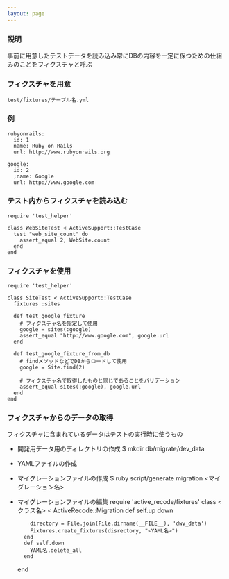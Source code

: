 ```yaml
---
layout: page
---
```


### 説明

事前に用意したテストデータを読み込み常にDBの内容を一定に保つための仕組みのことをフィクスチャと呼ぶ

### フィクスチャを用意

    test/fixtures/テーブル名.yml

### 例

    rubyonrails:
      id: 1
      name: Ruby on Rails
      url: http://www.rubyonrails.org

    google:
      id: 2
      ;name: Google
      url: http://www.google.com

### テスト内からフィクスチャを読み込む

    require 'test_helper'

    class WebSiteTest < ActiveSupport::TestCase
      test "web_site_count" do
        assert_equal 2, WebSite.count
      end
    end

### フィクスチャを使用

    require 'test_helper'

    class SiteTest < ActiveSupport::TestCase
      fixtures :sites

      def test_google_fixture
        # フィクスチャ名を指定して使用
        google = sites(:google)
        assert_equal "http://www.google.com", google.url
      end

      def test_google_fixture_from_db
        # findメソッドなどでDBからロードして使用
        google = Site.find(2)

        # フィクスチャ名で取得したものと同じであることをバリデーション
        assert_equal sites(:google), google.url
      end
    end

### フィクスチャからのデータの取得

フィクスチャに含まれているデータはテストの実行時に使うもの

- 開発用データ用のディレクトリの作成
    $ mkdir db/migrate/dev_data
- YAMLファイルの作成
- マイグレーションファイルの作成
    $ ruby script/generate migration <マイグレーション名>
- マイグレーションファイルの編集
    require 'active_recode/fixtures'
    class <クラス名> < ActiveRecode::Migration
    def self.up
    down

          directory = File.join(File.dirname(__FILE__), 'dwv_data')
          Fixtures.create_fixtures(disrectory, "<YAML名>")
        end
        def self.down
          YAML名.delete_all
        end
    end
